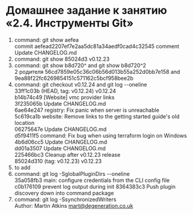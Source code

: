 # Домашнее задание к занятию «2.4. Инструменты Git»
1. command: git show aefea <br />commit aefead2207ef7e2aa5dc81a34aedf0cad4c32545 comment Update CHANGELOG.md
1. command: git show 85024d3 v0.12.23<br />
1. command: git show b8d720^ and git show b8d720^2<br /> 
   2 родителя 56cd7859e05c36c06b56d013b55a252d0bb7e158 and 9ea88f22fc6269854151c571162c5bcf958bee2b
1. command: git checkout v0.12.24 and git log --oneline <br />
   33ff1c03b (HEAD, tag: v0.12.24) v0.12.24<br />
   b14b74c49 [Website] vmc provider links<br />
   3f235065b Update CHANGELOG.md<br />
   6ae64e247 registry: Fix panic when server is unreachable<br />
   5c619ca1b website: Remove links to the getting started guide's old location<br />
   06275647e Update CHANGELOG.md<br />
   d5f9411f5 command: Fix bug when using terraform login on Windows<br />
   4b6d06cc5 Update CHANGELOG.md<br />
   dd01a3507 Update CHANGELOG.md<br />
   225466bc3 Cleanup after v0.12.23 release<br />
   85024d310 (tag: v0.12.23) v0.12.23<br />
1. to add <br />
1. command: git log -SglobalPluginDirs --oneline<br />
   35a058fb3 main: configure credentials from the CLI config file
   c0b176109 prevent log output during init
   8364383c3 Push plugin discovery down into command package
1. command: git log -SsynchronizedWriters<br />
   Author: Martin Atkins <mart@degeneration.co.uk>

 
